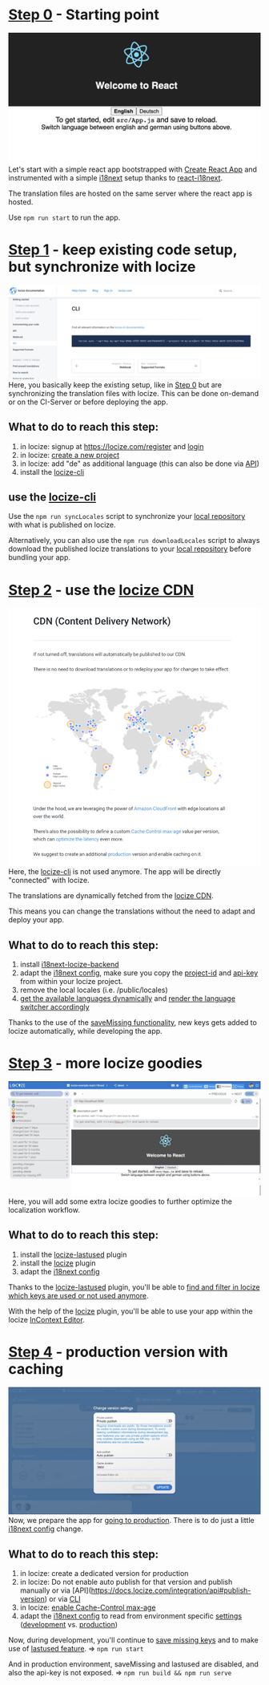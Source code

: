 # [Step 0](https://github.com/locize/react-tutorial/tree/main/step_0) - Starting point
![](https://github.com/locize/react-tutorial/raw/main/img/step_0.jpg)
Let's start with a simple react app bootstrapped with [Create React App](https://github.com/facebookincubator/create-react-app) and instrumented with a simple [i18next](https://www.i18next.com/) setup thanks to [react-i18next](https://react.i18next.com/).

The translation files are hosted on the same server where the react app is hosted.

Use `npm run start` to run the app.


# [Step 1](https://github.com/locize/react-tutorial/tree/main/step_1) - keep existing code setup, but synchronize with locize
![](https://github.com/locize/react-tutorial/raw/main/img/step_1.jpg)
Here, you basically keep the existing setup, like in [Step 0](https://github.com/locize/react-tutorial/tree/main/step_0) but are synchronizing the translation files with locize.
This can be done on-demand or on the CI-Server or before deploying the app.

## What to do to reach this step:
1. in locize: signup at https://locize.com/register and [login](https://docs.locize.com/integration/getting-started/create-a-user-account)
2. in locize: [create a new project](https://docs.locize.com/integration/getting-started/add-a-new-project)
3. in locize: add "de" as additional language (this can also be done via [API](https://docs.locize.com/integration/api#add-new-language))
4. install the [locize-cli](https://github.com/locize/locize-cli)

## use the [locize-cli](https://github.com/locize/locize-cli)
Use the `npm run syncLocales` script to synchronize your [local repository](https://github.com/locize/react-tutorial/tree/main/step_1/public/locales) with what is published on locize.

Alternatively, you can also use the `npm run downloadLocales` script to always download the published locize translations to your [local repository](https://github.com/locize/react-tutorial/tree/main/step_1/public/locales) before bundling your app.


# [Step 2](https://github.com/locize/react-tutorial/tree/main/step_2) - use the [locize CDN](https://docs.locize.com/whats-inside/cdn-content-delivery-network)
![](https://github.com/locize/react-tutorial/raw/main/img/step_2.jpg)
Here, the [locize-cli](https://github.com/locize/locize-cli) is not used anymore.
The app will be directly "connected" with locize.

The translations are dynamically fetched from the [locize CDN](https://docs.locize.com/whats-inside/cdn-content-delivery-network).

This means you can change the translations without the need to adapt and deploy your app.

## What to do to reach this step:
1. install [i18next-locize-backend](https://github.com/locize/i18next-locize-backend)
2. adapt the [i18next config](https://github.com/locize/react-tutorial/tree/main/step_2/src/i18n.js), make sure you copy the [project-id](https://github.com/locize/react-tutorial/tree/main/step_2/src/i18n.js#L7) and [api-key](https://github.com/locize/react-tutorial/tree/main/step_2/src/i18n.js#L8) from within your locize project.
3. remove the local locales (i.e. /public/locales)
4. [get the available languages dynamically](https://github.com/locize/react-tutorial/tree/main/step_2/src/App.js#L31) and [render the language switcher accordingly](https://github.com/locize/react-tutorial/tree/main/step_2/src/App.js#L45)

Thanks to the use of the [saveMissing functionality](https://github.com/locize/react-tutorial/tree/main/step_2/src/App.js#L54), new keys gets added to locize automatically, while developing the app.


# [Step 3](https://github.com/locize/react-tutorial/tree/main/step_3) - more locize goodies
![](https://github.com/locize/react-tutorial/raw/main/img/step_3.jpg)
Here, you will add some extra locize goodies to further optimize the localization workflow.

## What to do to reach this step:
1. install the [locize-lastused](https://github.com/locize/locize-lastused) plugin
2. install the [locize](https://github.com/locize/locize) plugin
3. adapt the [i18next config](https://github.com/locize/react-tutorial/tree/main/step_3/src/i18n.js)

Thanks to the [locize-lastused](https://github.com/locize/locize-lastused) plugin, you'll be able to [find and filter in locize which keys are used or not used anymore](https://docs.locize.com/guides-tips-and-tricks/unused-translations).

With the help of the [locize](https://github.com/locize/locize) plugin, you'll be able to use your app within the locize [InContext Editor](https://docs.locize.com/more/incontext-editor).


# [Step 4](https://github.com/locize/react-tutorial/tree/main/step_4) - production version with caching
![](https://github.com/locize/react-tutorial/raw/main/img/step_4.jpg)
Now, we prepare the app for [going to production](https://docs.locize.com/guides-tips-and-tricks/going-production). There is to do just a little [i18next config](https://github.com/locize/react-tutorial/tree/main/step_4/src/i18n.js) change.

## What to do to reach this step:
1. in locize: create a dedicated version for production
2. in locize: Do not enable auto publish for that version and publish manually or via [API]​(https://docs.locize.com/integration/api#publish-version) or via [CLI](https://github.com/locize/locize-cli#publish-version)
3. in locize: [enable Cache-Control max-age​](https://docs.locize.com/more/caching)
4. adapt the [i18next config](https://github.com/locize/react-tutorial/tree/main/step_4/src/i18n.js) to read from environment specific [settings](https://github.com/locize/react-tutorial/tree/main/step_4/.env) ([development](https://github.com/locize/react-tutorial/tree/main/step_4/.env.production) vs. [production](https://github.com/locize/react-tutorial/tree/main/step_4/.env.development))

Now, during development, you'll continue to [save missing keys](https://github.com/locize/react-tutorial/tree/main/step_4/src/i18n.js#L43) and to make use of [lastused feature](https://github.com/locize/react-tutorial/tree/main/step_4/src/i18n.js#L22). => `npm run start`

And in production environment, saveMissing and lastused are disabled, and also the api-key is not exposed. => `npm run build && npm run serve`